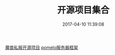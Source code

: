 ﻿---
title: 开源项目集合
date: 2017-04-10 11:39:08
tags:
---

[魔兽私服开源项目](http://code.csdn.net/openkb/p-MaNGOS)
[pomelo服务器框架](https://github.com/NetEase/pomelo-unityclient)

<!--more-->


<!-- 捕鱼 https://github.com/kingstop/HardwareProject -->


